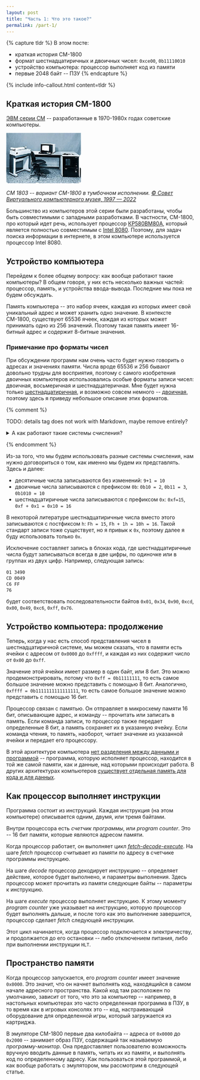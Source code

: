 ```yaml
---
layout: post
title: "Часть 1: Что это такое?"
permalink: /part-1/
---
```


{% capture tldr %}
В этом посте:

- краткая история СМ-1800
- формат шестнадцатиричных и двоичных чисел: `0xce00`, `0b11110010`
- устройство компьютера: процессор выполняет код из памяти
- первые 2048 байт -- ПЗУ
{% endcapture %}

{% include info-callout.html content=tldr %}

## Краткая история СМ-1800

[ЭВМ серии СМ](https://ru.wikipedia.org/wiki/%D0%A1%D0%9C_%D0%AD%D0%92%D0%9C) -- разработанные в 1970-1980х годах советские компьютеры.

![ЭВМ СМ-1800](/assets/smevm_1.jpg)

*СМ 1803 -- вариант СМ-1800 в тумбочном исполнении. [© Совет Виртуального компьютерного музея, 1997 — 2022](https://www.computer-museum.ru/articles/sm-evm/1026/)*


Большинство из компьютеров этой серии были разработаны, чтобы быть совместимыми с западными разработками.
В частности, СМ-1800, про который идет речь, использует процессор [КР580ВМ80А](https://ru.wikipedia.org/wiki/%D0%9A%D0%A0580%D0%92%D0%9C80%D0%90),
который является полностью совместимым с [Intel 8080](https://ru.wikipedia.org/wiki/Intel_8080).
Поэтому, для задач поиска информации в интернете, в этом компьютере используется процессор Intel 8080.

## Устройство компьютера

Перейдем к более общему вопросу: как вообще работают такие компьютеры?
В общем говоря, у них есть несколько важных частей: процессор, память, и устройства ввода-вывода.
Последние мы пока не будем обсуждать.

Память компьютера -- это набор ячеек, каждая из которых имеет свой уникальный адрес и может хранить одно значение.
В контексте СМ-1800, существуют 65536 ячеек, каждая из которых может принимать одно из 256 значений.
Поэтому такая память имеет 16-битный адрес и содержит 8-битные значения.

### Примечание про форматы чисел

При обсуждении программ нам очень часто будет нужно говорить о адресах и значениях памяти.
Числа вроде 65536 и 256 бывают довольно трудны для восприятия, поэтому с самого изобретения двоичных компьютеров использовались особые форматы записи чисел:
двоичная, восьмеричная и шестнадцатеричная.
Мне будет нужна только [шестнадцатиричная](https://ru.wikipedia.org/wiki/%D0%A8%D0%B5%D1%81%D1%82%D0%BD%D0%B0%D0%B4%D1%86%D0%B0%D1%82%D0%B5%D1%80%D0%B8%D1%87%D0%BD%D0%B0%D1%8F_%D1%81%D0%B8%D1%81%D1%82%D0%B5%D0%BC%D0%B0_%D1%81%D1%87%D0%B8%D1%81%D0%BB%D0%B5%D0%BD%D0%B8%D1%8F), и возможно совсем немного -- [двоичная](https://ru.wikipedia.org/wiki/%D0%94%D0%B2%D0%BE%D0%B8%D1%87%D0%BD%D0%B0%D1%8F_%D1%81%D0%B8%D1%81%D1%82%D0%B5%D0%BC%D0%B0_%D1%81%D1%87%D0%B8%D1%81%D0%BB%D0%B5%D0%BD%D0%B8%D1%8F), поэтому здесь я приведу небольшое описание этих форматов.

{% comment %}

TODO: details tag does not work with Markdown, maybe remove entirely?

<details>
    <summary>А как работают такие системы счисления?</summary>
    Посмотрим на то, как в обычной десятичной системе записываются двухзначные числа:

    ```
    00
    01
    02
    03
    04
    05
    06
    07
    08
    09
    10
    11
    12
    13
    ...
    ```

    Первое число имеет обе ячейки равными нулю.
    Затем, в самой последней ячейке берутся все цифры последовательно: `1, 2, 3, ..., 9`.
    После того, как последняя ячейка достигла самой большой цифры, следующее число -- это такое, в котором последняя ячейка обнулилась, а предпоследняя стала больше (а если она тоже является самой большой цифрой, то обнуляется она и прибавляется следующая за ней, и так далее).
    Такая система счисления называется [позиционной системой счисления](https://ru.wikipedia.org/wiki/%D0%9F%D0%BE%D0%B7%D0%B8%D1%86%D0%B8%D0%BE%D0%BD%D0%BD%D0%B0%D1%8F_%D1%81%D0%B8%D1%81%D1%82%D0%B5%D0%BC%D0%B0_%D1%81%D1%87%D0%B8%D1%81%D0%BB%D0%B5%D0%BD%D0%B8%D1%8F), потому что в ней важно, на какой позиции стоит каждая цифра.

    Шестнадцатиричная система добавляет к десятичной системе шесть новых цифр: `abcdef`, имеющих значения от 10 до 15.
    Тогда, число `f` равно 15, а следующее число -- это число `10`, и оно равно 16.

    Двоичная система, наоборот, убирает почти все цифры.
    Остаются только `0` и `1`.

    Двоичное | Десятичное
    ---------|--------
    `0`      | 0
    `1`      | 1
    `10`     | 2
    `11`     | 3
    `100`    | 4
    `101`    | 5
    `110`    | 6
    `111`    | 7

</details>

{% endcomment %}

Из-за того, что мы будем использовать разные системы счисления, нам нужно договориться о том, как именно мы будем их представлять.
Здесь и далее:

- десятичные числа записываются без изменений: `9+1 = 10`
- двоичные числа записываются с префиксом `0b`: `0b10 = 2`, `0b11 = 3`, `0b1010 = 10`
- шестнадцатиричные числа записываются с префиксом `0x`: `0xf=15`, `0xf + 0x1 = 0x10 = 16`

В некоторой литературе шестнадцатиричные числа вместо этого записываются с постфиксом `h`: `Fh = 15`, `Fh + 1h = 10h = 16`.
Такой стандарт записи тоже существует, но я привык к `0x`, поэтому далее я буду использовать только `0x`.

Исключение составляет запись в блоках кода, где шестнадцатиричные числа будут записываться всегда в две цифры, по одиночке или в группах из двух цифр.
Например, следующая запись:

```
01 3490
CD 0049
C6 FF
76
```

будет соответствовать последовательности байтов `0x01`, `0x34`, `0x90`, `0xcd`, `0x00`, `0x49`, `0xc6`, `0xff`, `0x76`.


## Устройство компьютера: продолжение

Теперь, когда у нас есть способ представления чисел в шестнадцатиричной системе, мы можем сказать,
что в памяти есть ячейки с адресом от `0x0000` до `0xffff`, и каждая из них содержит число от `0x00` до `0xff`.

Значение этой ячейки имеет размер в один байт, или 8 бит. Это можно продемонстрировать, потому что `0xff = 0b11111111`, то есть самое большое значение можно представить с помощью 8 бит.
Аналогично, `0xffff = 0b1111111111111111`, то есть самое большое значение можно представить с помощью 16 бит.

Процессор связан с памятью.
Он отправляет в микросхему памяти 16 бит, описывающие адрес, и команду -- прочитать или записать в память.
Если команда записи, то процессор также передает определенные 8 бит, а память сохраняет их в указанную ячейку.
Если команда чтения, то память, наоборот, читает значение из указанной ячейки и передает его процессору.

В этой архитектуре компьютера [нет разделения между данными и программой](https://ru.wikipedia.org/wiki/%D0%90%D1%80%D1%85%D0%B8%D1%82%D0%B5%D0%BA%D1%82%D1%83%D1%80%D0%B0_%D1%84%D0%BE%D0%BD_%D0%9D%D0%B5%D0%B9%D0%BC%D0%B0%D0%BD%D0%B0) -- программа, которую исполняет процессор, находится в той же самой памяти, как и данные, над которыми происходит работа.
В других архитектурах компьютеров [существует отдельная память для кода и для данных](https://ru.wikipedia.org/wiki/%D0%93%D0%B0%D1%80%D0%B2%D0%B0%D1%80%D0%B4%D1%81%D0%BA%D0%B0%D1%8F_%D0%B0%D1%80%D1%85%D0%B8%D1%82%D0%B5%D0%BA%D1%82%D1%83%D1%80%D0%B0).

## Как процессор выполняет инструкции

Программа состоит из инструкций.
Каждая инструкция (на этом компьютере) описывается одним, двумя, или тремя байтами.

Внутри процессора есть *счетчик программы*, или *program counter*. Это -- 16 бит памяти, которые являются адресом памяти.

Когда процессор работает, он выполняет цикл [*fetch-decode-execute*](https://en.wikipedia.org/wiki/Instruction_cycle).
На шаге *fetch* процессор считывает из памяти по адресу в счетчике программы инструкцию.

На шаге *decode* процессор декодирует инструкцию -- определяет действие, которое будет выполнено, и параметры выполнения.
Здесь процессор может прочитать из памяти следующие байты -- параметры к инструкцию.

На шаге *execute* процессор выполняет инструкцию.
К этому моменту *program counter* уже указывает на инструкцию, которую процессор будет выполнять дальше, и после того как это выполнение завершится, процессор сделает *fetch* следующей инструкции.

Этот цикл начинается, когда процессор подключается к электричеству, и продолжается до его остановки -- 
либо отключением питания, либо при выполнении инструкции `HLT`.

## Пространство памяти

Когда процессор запускается, его *program counter* имеет значение `0x0000`.
Это значит, что он начнет выполнять код, находящийся в самом начале адресного пространства.
Какой код там расположен по умолчанию, зависит от того, что это за компьютер -- 
например, в настольных компьютерах это часто определенная программа в ПЗУ,
в то время как в игровых консолях это -- код, настраивающий оборудование для определенной игры, который загружается из картриджа.

В эмуляторе СМ-1800 первые два килобайта -- адреса от `0x0000` до `0x2000` -- занимает образ ПЗУ, содержащий так называемую *программу-монитор*.
Она предоставляет пользователю возможность вручную вводить данные в память, читать их из памяти, и выполнять код по определенному адресу.
Как пользоваться этой программой, и как вообще работать с эмулятором, мы рассмотрим в следующей статье.